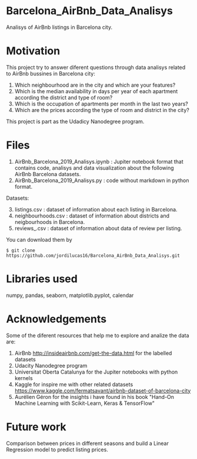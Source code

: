 # Barcelona_AirBnb_Data_Analisys

Analisys of AirBnb listings in Barcelona city.

# Motivation

This project try to answer diferent questions through data analisys related to AirBnb bussines in Barcelona city:

1. Which neighbourhood are in the city and which are your features?
2. Which is the median availability in days per year of each apartment according the district and type of room?
3. Which is the occupation of apartments per month in the last two years?
4. Which are the prices according the type of room and district in the city?

This project is part as the Udadicy Nanodegree program.

# Files

1. AirBnb_Barcelona_2019_Analisys.ipynb : Jupiter notebook format that contains code, analisys and data visualization about the following AirBnb Barcelona datasets.
2. AirBnb_Barcelona_2019_Analisys.py : code without markdown in python format.

Datasets:

3. listings.csv : dataset of information about each listing in Barcelona.
4. neighbourhoods.csv : dataset of information about districts and neigbourhoods in Barcelona.
5. reviews_.csv : dataset of information about data of review per listing.

You can download them by

```
$ git clone https://github.com/jordilucas16/Barcelona_AirBnb_Data_Analisys.git
```

# Libraries used

numpy, pandas, seaborn, matplotlib.pyplot, calendar


# Acknowledgements

Some of the diferent resources that help me to explore and analize the data are:

1. AirBnb http://insideairbnb.com/get-the-data.html for the labelled datasets
2. Udacity Nanodegree program 
3. Universitat Oberta Catalunya for the Jupiter notebooks with python kernels
4. Kaggle for inspire me with other related datasets https://www.kaggle.com/fermatsavant/airbnb-dataset-of-barcelona-city
5. Aurélien Géron for the insights i have found in his book "Hand-On Machine Learning with Scikit-Learn, Keras & TensorFlow"

# Future work

Comparison between prices in different seasons and build a Linear Regression model to predict listing prices.
